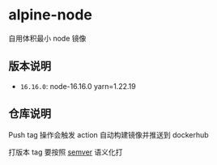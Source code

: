 # alpine-node
自用体积最小 node 镜像

## 版本说明

- `16.16.0`: node-16.16.0 yarn=1.22.19

## 仓库说明

Push tag 操作会触发 action 自动构建镜像并推送到 dockerhub

打版本 tag 要按照 [semver](https://semver.org/lang/zh-CN/) 语义化打